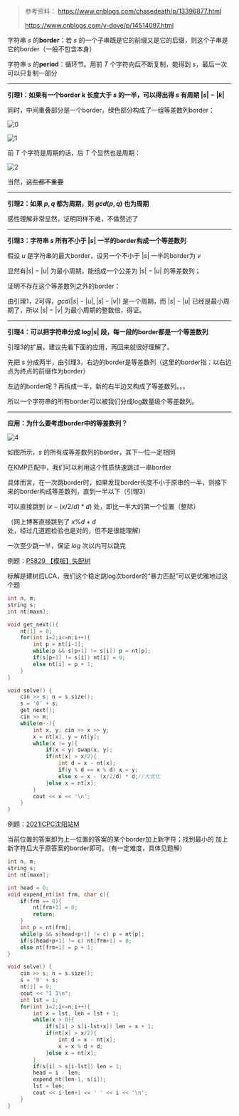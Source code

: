 > 参考资料：
> https://www.cnblogs.com/chasedeath/p/13396877.html
>
> https://www.cnblogs.com/y-dove/p/14514097.html

字符串 $s$ 的**border**：若 $s$ 的一个子串既是它的前缀又是它的后缀，则这个子串是它的border（一般不包含本身）

字符串 $s$ 的**period**：循环节。用前 $T$ 个字符向后不断复制，能得到 $s$，最后一次可以只复制一部分

------

**引理1：如果有一个border $k$ 长度大于 $s$ 的一半，可以得出得 $s$ 有周期 $|s|-|k|$**

同时，中间重叠部分是一个border，绿色部分构成了一组等差数列border：

![0](https://images.cnblogs.com/cnblogs_com/blogs/684906/galleries/2042436/o_211125110022_0.png)

![1](https://images.cnblogs.com/cnblogs_com/blogs/684906/galleries/2042436/o_211125110029_1.png)

前 $T$ 个字符是周期的话，后 $T$ 个显然也是周期：

![2](https://images.cnblogs.com/cnblogs_com/blogs/684906/galleries/2042436/o_211125110038_2.png)

当然，~~这些都不重要~~

------

**引理2：如果 $p,q$ 都为周期，则 $gcd(p, q)$ 也为周期**

感性理解非常显然，证明同样不难，不做赘述了

------

**引理3：字符串 $s$ 所有不小于 $|s|$ 一半的border构成一个等差数列**

假设 $u$ 是字符串的最大border，设另一个不小于 $|s|$ 一半的border为 $v$

显然有$|s|-|u|$ 为最小周期，能组成一个公差为 $|s|-|u|$ 的等差数列；

证明不存在这个等差数列之外的border：

由引理1，2可得，$gcd(|s|-|u|,|s|-|v|)$ 是一个周期，而 $|s|-|u|$ 已经是最小周期了，所以 $|s|-|v|$ 为最小周期的整数倍，得证。

------

**引理4：可以把字符串分成 $log|s|$ 段，每一段的border都是一个等差数列**

引理3的扩展，建议先看下面的应用，再回来就很好理解了。

先把 $s$ 分成两半，由引理3，右边的border是等差数列（这里的border指：以右边点为终点的前缀作为border）

左边的border呢？再拆成一半，新的右半边又构成了等差数列。。。

所以一个字符串的所有border可以被我们分成log数量级个等差数列。

------

**应用：为什么要考虑border中的等差数列？**

![4](https://images.cnblogs.com/cnblogs_com/blogs/684906/galleries/2042436/o_211125105957_4.png)

如图所示，$s$ 的所有成等差数列的border，其下一位一定相同

在KMP匹配中，我们可以利用这个性质快速跳过一串border

具体而言，在一次跳border时，如果发现border长度不小于原串的一半，则接下来的border构成等差数列，直到一半以下（引理3）

可以直接跳到 $(x-(x/2/d)*d)$ 处，即比一半大的第一个位置（整除）

（网上博客直接跳到了 $x\%d+d$ 处，经过几道题检验也是对的，但不是很能理解）

一次至少跳一半，保证 $log$ 次以内可以跳完



例题：[P5829 【模板】失配树](https://www.luogu.com.cn/problem/P5829)

标解是建树后LCA，我们这个稳定跳log次border的“暴力匹配”可以更优雅地过这个题

```c++
int n, m;
string s;
int nt[maxn];

void get_next(){
    nt[1] = 0;
    for(int i=2;i<=n;i++){
        int p = nt[i-1];
        while(p && s[p+1] != s[i]) p = nt[p];
        if(s[p+1] != s[i]) nt[i] = 0;
        else nt[i] = p + 1;
    }
}

void solve() {
    cin >> s; n = s.size();
    s = '0' + s;
    get_next();
    cin >> m;
    while(m--){
        int x, y; cin >> x >> y;
        x = nt[x], y = nt[y];
        while(x != y){
            if(x < y) swap(x, y);
            if(nt[x] > x/2){
                int d = x - nt[x];
                if(y % d == x % d) x = y;
                else x = x - (x/2/d) * d;//大优化
            }else x = nt[x];
        }
        cout << x << '\n';
    }
}
```



例题：[2021ICPC沈阳站M](https://ac.nowcoder.com/acm/contest/24346/M)

当前位置的答案即为上一位置的答案的某个border加上新字符；找到最小的 加上新字符后大于原答案的border即可。（有一定难度，具体见题解）

```c++
int n, m;
string s;
int nt[maxn];

int head = 0;
void expend_nt(int frm, char c){
    if(frm == 0){
        nt[frm+1] = 0;
        return;
    }
    int p = nt[frm];
    while(p && s[head+p+1] != c) p = nt[p];
    if(s[head+p+1] != c) nt[frm+1] = 0;
    else nt[frm+1] = p + 1;
}

void solve() {
    cin >> s; n = s.size();
    s = '0' + s;
    nt[1] = 0;
    cout << "1 1\n";
    int lst = 1;
    for(int i=2;i<=n;i++){
        int x = lst, len = lst + 1;
        while(x > 0){
            if(s[i] > s[i-lst+x]) len = x + 1;
            if(nt[x] > x/2){
                int d = x - nt[x];
                x = x % d + d;
            }else x = nt[x];
        }
        if(s[i] > s[i-lst]) len = 1;
        head = i - len;
        expend_nt(len-1, s[i]);
        lst = len;
        cout << i-len+1 << ' ' << i << '\n';
    }
}
```

